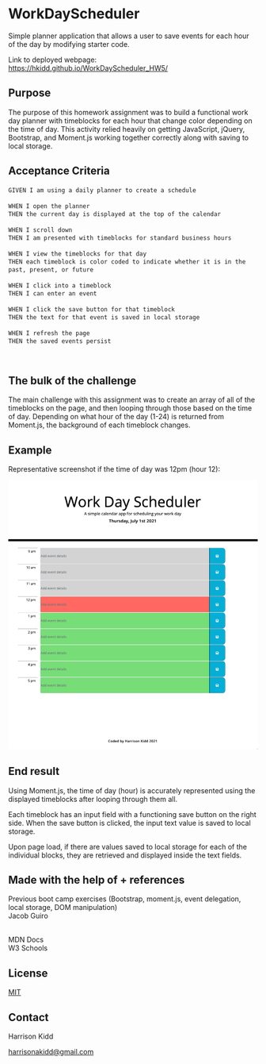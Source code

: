 # WorkDayScheduler
Simple planner application that allows a user to save events for each hour of the day by modifying starter code. <br>

Link to deployed webpage: https://hkidd.github.io/WorkDayScheduler_HW5/

## Purpose
The purpose of this homework assignment was to build a functional work day planner with timeblocks for each hour that change color depending on the time of day.  This activity relied heavily on getting JavaScript, jQuery, Bootstrap, and Moment.js working together correctly along with saving to local storage.<br>

## Acceptance Criteria
```
GIVEN I am using a daily planner to create a schedule

WHEN I open the planner
THEN the current day is displayed at the top of the calendar

WHEN I scroll down
THEN I am presented with timeblocks for standard business hours

WHEN I view the timeblocks for that day
THEN each timeblock is color coded to indicate whether it is in the past, present, or future

WHEN I click into a timeblock
THEN I can enter an event

WHEN I click the save button for that timeblock
THEN the text for that event is saved in local storage

WHEN I refresh the page
THEN the saved events persist
```
<br>

## The bulk of the challenge
The main challenge with this assignment was to create an array of all of the timeblocks on the page, and then looping through those based on the time of day.  Depending on what hour of the day (1-24) is returned from Moment.js, the background of each timeblock changes.<br>

## Example
Representative screenshot if the time of day was 12pm (hour 12):

![Planner Example](./images/PlannerEx12.png)
<br>

## End result
Using Moment.js, the time of day (hour) is accurately represented using the displayed timeblocks after looping through them all.<br>

Each timeblock has an input field with a functioning save button on the right side.  When the save button is clicked, the input text value is saved to local storage.<br>

Upon page load, if there are values saved to local storage for each of the individual blocks, they are retrieved and displayed inside the text fields.<br>

## Made with the help of + references
Previous boot camp exercises (Bootstrap, moment.js, event delegation, local storage, DOM manipulation) <br>
Jacob Guiro <br>
<br>

MDN Docs <br>
W3 Schools <br>


## License
[MIT](https://choosealicense.com/licenses/mit/)
<br>

## Contact
Harrison Kidd <br>

harrisonakidd@gmail.com 
